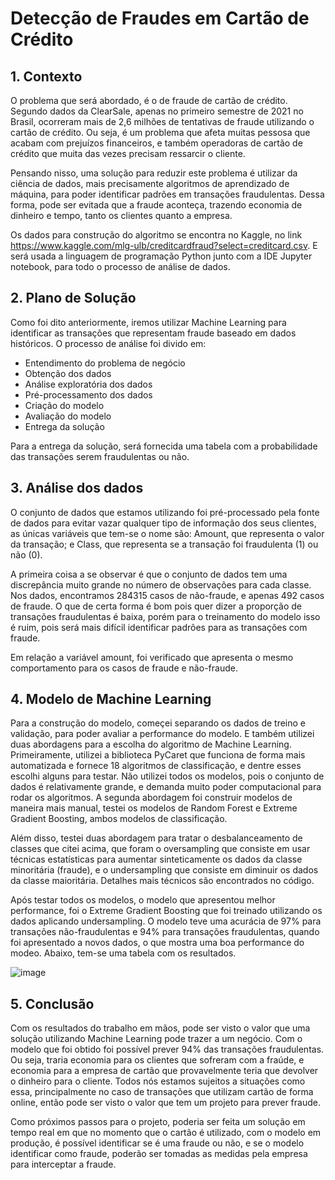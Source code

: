 # Detecção de Fraudes em Cartão de Crédito

## 1. Contexto
O problema que será abordado, é o de fraude de cartão de crédito. Segundo dados da ClearSale, apenas no primeiro semestre de 2021 no Brasil, ocorreram mais de 2,6 milhões de tentativas de fraude utilizando o cartão de crédito. Ou seja, é um problema que afeta muitas pessosa que acabam com prejuízos financeiros, e também operadoras de cartão de crédito que muita das vezes precisam ressarcir o cliente.

Pensando nisso, uma solução para reduzir este problema é utilizar da ciência de dados, mais precisamente algoritmos de aprendizado de máquina, para poder identificar padrões em transações fraudulentas. Dessa forma, pode ser evitada que a fraude aconteça, trazendo economia de dinheiro e tempo, tanto os clientes quanto a empresa.

Os dados para construção do algoritmo se encontra no Kaggle, no link https://www.kaggle.com/mlg-ulb/creditcardfraud?select=creditcard.csv. E será usada a linguagem de programação Python junto com a IDE Jupyter notebook, para todo o processo de análise de dados.

## 2. Plano de Solução
Como foi dito anteriormente, iremos utilizar Machine Learning para identificar as transações que representam fraude baseado em dados históricos. O processo de análise foi divido em:
- Entendimento do problema de negócio
- Obtenção dos dados
- Análise exploratória dos dados
- Pré-processamento dos dados
- Criação do modelo
- Avaliação do modelo
- Entrega da solução

Para a entrega da solução, será fornecida uma tabela com a probabilidade das transações serem fraudulentas ou não.

## 3. Análise dos dados
O conjunto de dados que estamos utilizando foi pré-processado pela fonte de dados para evitar vazar qualquer tipo de informação dos seus clientes, as únicas variáveis que tem-se o nome são: Amount, que representa o valor da transação; e Class, que representa se a transação foi fraudulenta (1) ou não (0). 

A primeira coisa a se observar é que o conjunto de dados tem uma discrepância muito grande no número de observações para cada classe. Nos dados, encontramos 284315 casos de não-fraude, e apenas 492 casos de fraude. O que de certa forma é bom pois quer dizer a proporção de transações fraudulentas é baixa, porém para o treinamento do modelo isso é ruim, pois será mais difícil identificar padrões para as transações com fraude.

Em relação a variável amount, foi verificado que apresenta o mesmo comportamento para os casos de fraude e não-fraude.

## 4. Modelo de Machine Learning
Para a construção do modelo, começei separando os dados de treino e validação, para poder avaliar a performance do modelo. E também utilizei duas abordagens para a escolha do algoritmo de Machine Learning. Primeiramente, utilizei a biblioteca PyCaret que funciona de forma mais automatizada e fornece 18 algoritmos de classificação, e dentre esses escolhi alguns para testar. Não utilizei todos os modelos, pois o conjunto de dados é relativamente grande, e demanda muito poder computacional para rodar os algoritmos. A segunda abordagem foi construir modelos de maneira mais manual, testei os modelos de Random Forest e Extreme Gradient Boosting, ambos modelos de classificação.

Além disso, testei duas abordagem para tratar o desbalanceamento de classes que citei acima, que foram o oversampling que consiste em usar técnicas estatísticas para aumentar sinteticamente os dados da classe minoritária (fraude), e o undersampling que consiste em diminuir os dados da classe maioritária. Detalhes mais técnicos são encontrados no código.

Após testar todos os modelos, o modelo que apresentou melhor performance, foi o Extreme Gradient Boosting que foi treinado utilizando os dados aplicando undersampling. O modelo teve uma acurácia de 97% para transações não-fraudulentas e 94% para transações fraudulentas, quando foi apresentado a novos dados, o que mostra uma boa performance do modeo. Abaixo, tem-se uma tabela com os resultados.

![image](https://user-images.githubusercontent.com/66805980/132138682-68f44833-5aee-4b16-8402-d9d4981d00fd.png)

## 5. Conclusão
Com os resultados do trabalho em mãos, pode ser visto o valor que uma solução utilizando Machine Learning pode trazer a um negócio. Com o modelo que foi obtido foi possível prever 94% das transações fraudulentas. Ou seja, traria economia para os clientes que sofreram com a fraúde, e economia para a empresa de cartão que provavelmente teria que devolver o dinheiro para o cliente. Todos nós estamos sujeitos a situações como essa, principalmente no caso de transações que utilizam cartão de forma online, então pode ser visto o valor que tem um projeto para prever fraude.

Como próximos passos para o projeto, poderia ser feita um solução em tempo real em que no momento que o cartão é utilizado, com o modelo em produção, é possível identificar se é uma fraude ou não, e se o modelo identificar como fraude, poderão ser tomadas as medidas pela empresa para interceptar a fraude.




